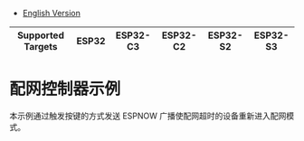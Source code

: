 - [English Version](https://github.com/espressif/esp-mesh-lite/blob/master/examples/rainmaker/provisioning_controller/README.md)

| Supported Targets | ESP32 | ESP32-C3 | ESP32-C2 | ESP32-S2 | ESP32-S3 |
| ----------------- | ----- | -------- | -------- | -------- | -------- |

# 配网控制器示例

本示例通过触发按键的方式发送 ESPNOW 广播使配网超时的设备重新进入配网模式。

